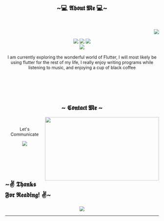 <body> 

 <h2 align="center">          ~💻  𝕬𝖇𝖔𝖚𝖙 𝕸𝖊  💻~</h2>
 <br>
<p>
  <div align="center">
<img src="https://i.imgur.com/3PoeZvF.gif" align="right">
  </div>
</div>
<div>
  <br>
<p align="center"><img src="https://img.shields.io/badge/Flutter%20-%231DA1F2.svg?&style=for-the-badge&logo=flutter&logoColor=white"/> <img src="https://img.shields.io/badge/FastAPI-005571?style=for-the-badge&logo=fastapi"/> <img src="https://img.shields.io/badge/mysql-%2300f.svg?style=for-the-badge&logo=mysql&logoColor=white"/><br>
<img src="https://img.shields.io/badge/dart-%230175C2.svg?style=for-the-badge&logo=dart&logoColor=white"/> <br><br>
I am currently exploring the wonderful world of Flutter, I will most likely be using flutter for the rest of my life, I really enjoy writing programs while listening to music,
and enjoying a cup of black coffee
 <br>
   <br>
   <br>
   <br>

</p>
<br>
<h2 align="center">            ~ 𝕮𝖔𝖓𝖙𝖆𝖈𝖙 𝕸𝖊 ~ </h2>
  <div align="center">
<img src="https://i.imgur.com/o4Hqucc.gif" align="right" width="373.5px" height="208.5px">
  </div>
<br>
<p align="center">Let's Communicate<br>
<p align="center"><a href="https://www.linkedin.com/in/ryanprawira/" target="_blank"><img src="https://img.shields.io/badge/LinkedIn%20-%231DA1F2.svg?&style=for-the-badge&logo=linkedin&logoColor=white"/></a> </p>
</div>
<br>
<div>
  <br>
  <br>
  <br>
<h2>  ~✌ 𝕿𝖍𝖆𝖓𝖐𝖘 𝕱𝖔𝖗 𝕽𝖊𝖆𝖉𝖎𝖓𝖌! ✌~ </h2>
<div align="center">
<img src="https://i.imgur.com/zlRP3m2.gif">
</div>
<hr>
</div>
</div>
    </center>
</body>
